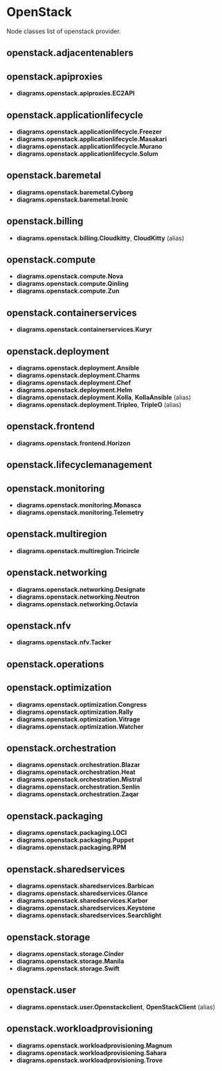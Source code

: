 # OpenStack

Node classes list of openstack provider.

## openstack.adjacentenablers


## openstack.apiproxies

- **diagrams.openstack.apiproxies.EC2API**

## openstack.applicationlifecycle

- **diagrams.openstack.applicationlifecycle.Freezer**
- **diagrams.openstack.applicationlifecycle.Masakari**
- **diagrams.openstack.applicationlifecycle.Murano**
- **diagrams.openstack.applicationlifecycle.Solum**

## openstack.baremetal

- **diagrams.openstack.baremetal.Cyborg**
- **diagrams.openstack.baremetal.Ironic**

## openstack.billing

- **diagrams.openstack.billing.Cloudkitty**, **CloudKitty** (alias)

## openstack.compute

- **diagrams.openstack.compute.Nova**
- **diagrams.openstack.compute.Qinling**
- **diagrams.openstack.compute.Zun**

## openstack.containerservices

- **diagrams.openstack.containerservices.Kuryr**

## openstack.deployment

- **diagrams.openstack.deployment.Ansible**
- **diagrams.openstack.deployment.Charms**
- **diagrams.openstack.deployment.Chef**
- **diagrams.openstack.deployment.Helm**
- **diagrams.openstack.deployment.Kolla**, **KollaAnsible** (alias)
- **diagrams.openstack.deployment.Tripleo**, **TripleO** (alias)

## openstack.frontend

- **diagrams.openstack.frontend.Horizon**

## openstack.lifecyclemanagement


## openstack.monitoring

- **diagrams.openstack.monitoring.Monasca**
- **diagrams.openstack.monitoring.Telemetry**

## openstack.multiregion

- **diagrams.openstack.multiregion.Tricircle**

## openstack.networking

- **diagrams.openstack.networking.Designate**
- **diagrams.openstack.networking.Neutron**
- **diagrams.openstack.networking.Octavia**

## openstack.nfv

- **diagrams.openstack.nfv.Tacker**

## openstack.operations


## openstack.optimization

- **diagrams.openstack.optimization.Congress**
- **diagrams.openstack.optimization.Rally**
- **diagrams.openstack.optimization.Vitrage**
- **diagrams.openstack.optimization.Watcher**

## openstack.orchestration

- **diagrams.openstack.orchestration.Blazar**
- **diagrams.openstack.orchestration.Heat**
- **diagrams.openstack.orchestration.Mistral**
- **diagrams.openstack.orchestration.Senlin**
- **diagrams.openstack.orchestration.Zaqar**

## openstack.packaging

- **diagrams.openstack.packaging.LOCI**
- **diagrams.openstack.packaging.Puppet**
- **diagrams.openstack.packaging.RPM**

## openstack.sharedservices

- **diagrams.openstack.sharedservices.Barbican**
- **diagrams.openstack.sharedservices.Glance**
- **diagrams.openstack.sharedservices.Karbor**
- **diagrams.openstack.sharedservices.Keystone**
- **diagrams.openstack.sharedservices.Searchlight**

## openstack.storage

- **diagrams.openstack.storage.Cinder**
- **diagrams.openstack.storage.Manila**
- **diagrams.openstack.storage.Swift**

## openstack.user

- **diagrams.openstack.user.Openstackclient**, **OpenStackClient** (alias)

## openstack.workloadprovisioning

- **diagrams.openstack.workloadprovisioning.Magnum**
- **diagrams.openstack.workloadprovisioning.Sahara**
- **diagrams.openstack.workloadprovisioning.Trove**
